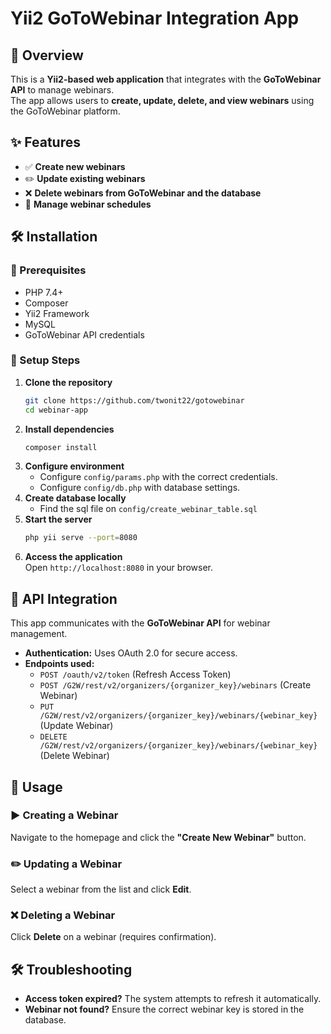 # Yii2 GoToWebinar Integration App

## 📌 Overview
This is a **Yii2-based web application** that integrates with the **GoToWebinar API** to manage webinars.  
The app allows users to **create, update, delete, and view webinars** using the GoToWebinar platform.

## ✨ Features
- ✅ **Create new webinars**
- ✏️ **Update existing webinars**
- ❌ **Delete webinars from GoToWebinar and the database**
- 📅 **Manage webinar schedules**

## 🛠️ Installation

### 📌 Prerequisites
- PHP 7.4+
- Composer
- Yii2 Framework
- MySQL
- GoToWebinar API credentials

### 🚀 Setup Steps

1. **Clone the repository**  
   ```sh
   git clone https://github.com/twonit22/gotowebinar
   cd webinar-app
   ```
2. **Install dependencies**  
   ```sh
   composer install
   ```
3. **Configure environment**  
   - Configure `config/params.php` with the correct credentials.
   - Configure `config/db.php` with database settings.
4. **Create database locally**  
   - Find the sql file on `config/create_webinar_table.sql`
5. **Start the server**  
   ```sh
   php yii serve --port=8080
   ```
6. **Access the application**  
   Open `http://localhost:8080` in your browser.

## 🔗 API Integration
This app communicates with the **GoToWebinar API** for webinar management.

- **Authentication:** Uses OAuth 2.0 for secure access.
- **Endpoints used:**  
  - `POST /oauth/v2/token` (Refresh Access Token)  
  - `POST /G2W/rest/v2/organizers/{organizer_key}/webinars` (Create Webinar)  
  - `PUT /G2W/rest/v2/organizers/{organizer_key}/webinars/{webinar_key}` (Update Webinar)  
  - `DELETE /G2W/rest/v2/organizers/{organizer_key}/webinars/{webinar_key}` (Delete Webinar)  

## 📝 Usage

### ▶️ Creating a Webinar
Navigate to the homepage and click the **"Create New Webinar"** button.

### ✏️ Updating a Webinar
Select a webinar from the list and click **Edit**.

### ❌ Deleting a Webinar
Click **Delete** on a webinar (requires confirmation).

## 🛠 Troubleshooting

- **Access token expired?** The system attempts to refresh it automatically.
- **Webinar not found?** Ensure the correct webinar key is stored in the database.
